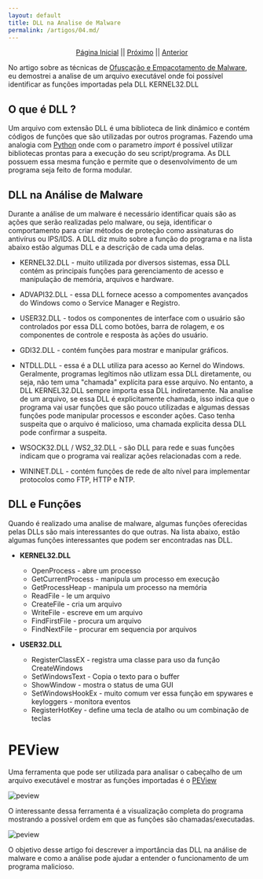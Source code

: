 ```yaml
---
layout: default
title: DLL na Analise de Malware
permalink: /artigos/04.md/
---
```


<p align="center">
 <a href="https://carineconstantino.github.io/cybersecurity/">Página Inicial</a>
 || 
 <a href="https://carineconstantino.github.io/cybersecurity/artigos/03.md">Próximo</a>  
 || 
 <a href="https://carineconstantino.github.io/cybersecurity/artigos/02.md">Anterior</a>   
</p>

No artigo sobre as técnicas de [Ofuscação e Empacotamento de Malware](https://carineconstantino.github.io/cybersecurity/artigos/02.md), eu demostrei a analise de um arquivo executável onde foi possível identificar as funções importadas pela DLL KERNEL32.DLL 

## O que é DLL ? 

Um arquivo com extensão DLL é uma biblioteca de link dinâmico e contém códigos de funções que são utilizadas por outros programas. Fazendo uma analogia com [Python](https://www.python.org) onde com o parametro _import_ é possível utilizar bibliotecas prontas para a execução do seu script/programa. As DLL possuem essa mesma função e permite que o desenvolvimento de um programa seja feito de forma modular. 

## DLL na Análise de Malware

Durante a análise de um malware é necessário identificar quais são as ações que serão realizadas pelo malware, ou seja, identificar o comportamento para criar métodos de proteção como assinaturas do antivírus ou IPS/IDS. A DLL diz muito sobre a função do programa e na lista abaixo estão algumas DLL e a descrição de cada uma delas. 

* KERNEL32.DLL - muito utilizada por diversos sistemas, essa DLL contém as principais funções para gerenciamento de acesso e manipulação de memória, arquivos e hardware. 

* ADVAPI32.DLL - essa DLL fornece acesso a compomentes avançados do Windows como o Service Manager e Registro. 

* USER32.DLL - todos os componentes de interface com o usuário são controlados por essa DLL como botões, barra de rolagem, e os componentes de controle e resposta às ações do usuário. 

* GDI32.DLL - contém funções para mostrar e manipular gráficos. 

* NTDLL.DLL - essa é a DLL utiliza para acesso ao Kernel do Windows. Geralmente, programas legítimos não utlizam essa DLL diretamente, ou seja, não tem uma "chamada" explícita para esse arquivo. No entanto, a DLL KERNEL32.DLL sempre importa essa DLL indiretamente. Na analise de um arquivo, se essa DLL é explicitamente chamada, isso indica que o programa vai usar funções que são pouco utilizadas e algumas dessas funções pode manipular processos e esconder ações. Caso tenha suspeita que o arquivo é malicioso, uma chamada explicita dessa DLL pode confirmar a suspeita. 

* WSOCK32.DLL / WS2_32.DLL - são DLL para rede e suas funções indicam que o programa vai realizar ações relacionadas com a rede. 

* WININET.DLL - contém funções de rede de alto nível para implementar protocolos como FTP, HTTP e NTP. 

## DLL e Funções 

Quando é realizado uma analise de malware, algumas funções oferecidas pelas DLLs são mais interessantes do que outras. Na lista abaixo, estão algumas funções interessantes que podem ser encontradas nas DLL. 

* **KERNEL32.DLL** 
     * OpenProcess - abre um processo
     * GetCurrentProcess - manipula um processo em execução 
     * GetProcessHeap  - manipula um processo na memória
     * ReadFile - le um arquivo
     * CreateFile - cria um arquivo
     * WriteFile - escreve em um arquivo        
     * FindFirstFile - procura um arquivo
     * FindNextFile - procurar em sequencia por arquivos 
     
* **USER32.DLL**
     * RegisterClassEX - registra uma classe para uso da função CreateWindows
     * SetWindowsText - Copia o texto para o buffer
     * ShowWindow - mostra o status de uma GUI
     * SetWindowsHookEx - muito comum ver essa função em spywares e keyloggers - monitora eventos
     * RegisterHotKey - define uma tecla de atalho ou um combinação de teclas

# PEView 

Uma ferramenta que pode ser utilizada para analisar o cabeçalho de um arquivo executável e mostrar as funções importadas é o [PEView](http://wjradburn.com/software/)

![peview](https://carineconstantino.github.io/cybersecurity/artigos/imagens/peview.png)

O interessante dessa ferramenta é a visualização completa do programa mostrando a possível ordem em que as funções são chamadas/executadas. 

![peview](https://carineconstantino.github.io/cybersecurity/artigos/imagens/peview02.png)



O objetivo desse artigo foi descrever a importância das DLL na análise de malware e como a análise pode ajudar a entender o funcionamento de um programa malicioso.    
